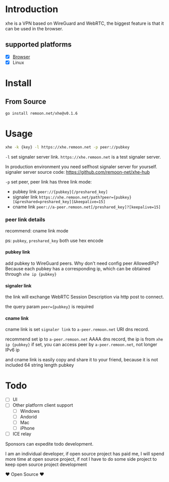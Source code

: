 # Introduction

xhe is a VPN based on WireGuard and WebRTC, the biggest feature is that it can be used in the browser.

## supported platforms

- [x] [Browser](https://github.com/remoon-net/xhe-link)
- [x] Linux

# Install

## From Source

```sh
go install remoon.net/xhe@v0.1.6
```

# Usage

```sh
xhe -k {key} -l https://xhe.remoon.net -p peer://pubkey
```

`-l` set signaler server link. `https://xhe.remoon.net` is a test signaler server.

In production environment you need selfhost signaler server for yourself. signaler server source code: <https://github.com/remoon-net/xhe-hub>

`-p` set peer, peer link has three link mode:

- pubkey link `peer://{pubkey}[/preshared_key]`
- signaler link `https://xhe.remoon.net/path?peer={pubkey}[&preshared=preshared_key][&keepalive=15]`
- cname link `peer://a-peer.remoon.net[/preshared_key]?[keepalive=15]`

### peer link details

recommend: cname link mode

ps: `pubkey`, `preshared_key` both use hex encode

#### pubkey link

add pubkey to WireGuard peers.
Why don't need config peer AllowedIPs? Because each pubkey has a corresponding ip, which can be obtained through `xhe ip {pubkey}`

#### signaler link

the link will exchange WebRTC Session Description via http post to connect.

the query param `peer={pubkey}` is required

#### cname link

cname link is set `signaler link` to `a-peer.remoon.net` URI dns record.

recommend set ip to `a-peer.remoon.net` AAAA dns record, the ip is from `xhe ip {pubkey}`
if set, you can access peer by `a-peer.remoon.net`, not longer IPv6 ip

and cname link is easily copy and share it to your friend, because it is not included 64 string length pubkey

# Todo

- [ ] UI
- [ ] Other platform client support
  - [ ] Windows
  - [ ] Andorid
  - [ ] Mac
  - [ ] iPhone
- [ ] ICE relay

Sponsors can expedite todo development.

I am an individual developer, if open source project has paid me, I will spend more time at open source project,
if not I have to do some side project to keep open source project development

❤ Open Source ❤
